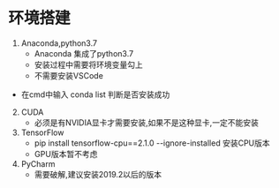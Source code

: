 # 环境搭建
1. Anaconda,python3.7
	- Anaconda 集成了python3.7
	- 安装过程中需要将环境变量勾上
	- 不需要安装VSCode
- 在cmd中输入 conda list 判断是否安装成功
2. CUDA
	- 必须是有NVIDIA显卡才需要安装,如果不是这种显卡,一定不能安装
3. TensorFlow
	- pip install tensorflow-cpu==2.1.0 --ignore-installed 安装CPU版本
	- GPU版本暂不考虑
4. PyCharm
	- 需要破解,建议安装2019.2以后的版本
